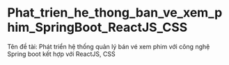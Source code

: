 # Phat_trien_he_thong_ban_ve_xem_phim_SpringBoot_ReactJS_CSS
Tên đề tài: Phát triển hệ thống quản lý bán vé xem phim với công nghệ Spring boot kết hợp với ReactJS, CSS

